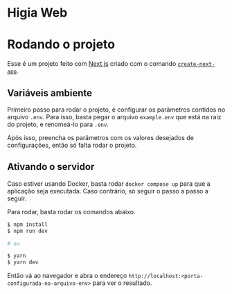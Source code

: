 # Higia Web

# Rodando o projeto

Esse é um projeto feito com [Next.js](https://nextjs.org/) criado com o comando [`create-next-app`](https://github.com/vercel/next.js/tree/canary/packages/create-next-app).

## Variáveis ambiente

Primeiro passo para rodar o projeto, é configurar os parâmetros contidos no arquivo `.env`. Para isso, basta pegar o arquivo `example.env` que está na raiz do projeto, e renomeá-lo para `.env`.

Após isso, preencha os parâmetros com os valores desejados de configurações, então só falta rodar o projeto.

## Ativando o servidor

Caso estiver usando Docker, basta rodar `docker compose up` para que a aplicação seja executada. Caso contrário, só seguir o passo a passo a seguir.

Para rodar, basta rodar os comandos abaixo.

```bash
$ npm install
$ npm run dev

# ou

$ yarn
$ yarn dev
```

Então vá ao navegador e abra o endereço `http://localhost:<porta-configurada-no-arquivo-env>` para ver o resultado.